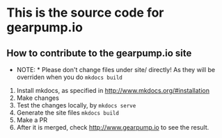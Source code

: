 # This is the source code for gearpump.io

## How to contribute to the gearpump.io site 

* NOTE: * Please don't change files under site/ directly! As they will be overriden when you do ```mkdocs build```

1. Install mkdocs, as specified in http://www.mkdocs.org/#installation
2. Make changes
3. Test the changes locally, by ```mkdocs serve```
4. Generate the site files ```mkdocs build```
5. Make a PR
6. After it is merged, check http://www.gearpump.io to see the result.
